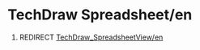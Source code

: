 # TechDraw Spreadsheet/en

1.  REDIRECT [TechDraw\_SpreadsheetView/en](TechDraw_SpreadsheetView/en.md)
